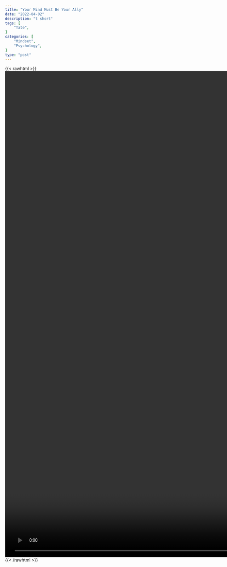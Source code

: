 ```yaml
---
title: "Your Mind Must Be Your Ally"
date: "2022-04-02"
description: "t short"
tags: [
    "Tate",
]
categories: [
    "Mindset",
    "Psychology",
]
type: "post"
---
```

{{< rawhtml >}}
    <video style="height:40vh;width:auto" overflow="hidden" controls>
        <source src="https://clips.dev00ps.com/Tate/YOUR%20MIND%20MUST%20BE%20YOUR%20ALLY%20shorts%20mondaymotivation.mp4" type="video/mp4"> 
    </video>
{{< /rawhtml >}}